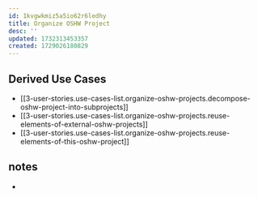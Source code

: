 ```yaml
---
id: 1kvgwkmiz5a5io62r6ledhy
title: Organize OSHW Project
desc: ''
updated: 1732313453357
created: 1729026180829
---
```


## Derived Use Cases

- [[3-user-stories.use-cases-list.organize-oshw-projects.decompose-oshw-project-into-subprojects]]
- [[3-user-stories.use-cases-list.organize-oshw-projects.reuse-elements-of-external-oshw-projects]]
- [[3-user-stories.use-cases-list.organize-oshw-projects.reuse-elements-of-this-oshw-project]]

## notes

- 
